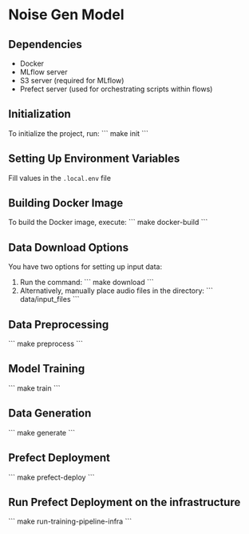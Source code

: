 # Noise Gen Model

## Dependencies
- Docker
- MLflow server
- S3 server (required for MLflow)
- Prefect server (used for orchestrating scripts within flows)

## Initialization
To initialize the project, run:
\`\`\`
make init
\`\`\`

## Setting Up Environment Variables
Fill values in the `.local.env` file

## Building Docker Image
To build the Docker image, execute:
\`\`\`
make docker-build
\`\`\`

## Data Download Options
You have two options for setting up input data:
1. Run the command:
   \`\`\`
   make download
   \`\`\`
2. Alternatively, manually place audio files in the directory:
   \`\`\`
   data/input_files
   \`\`\`

## Data Preprocessing
\`\`\`
make preprocess
\`\`\`

## Model Training
\`\`\`
make train
\`\`\`

## Data Generation
\`\`\`
make generate
\`\`\`

## Prefect Deployment
\`\`\`
make prefect-deploy
\`\`\`

## Run Prefect Deployment on the infrastructure
\`\`\`
make run-training-pipeline-infra
\`\`\`

